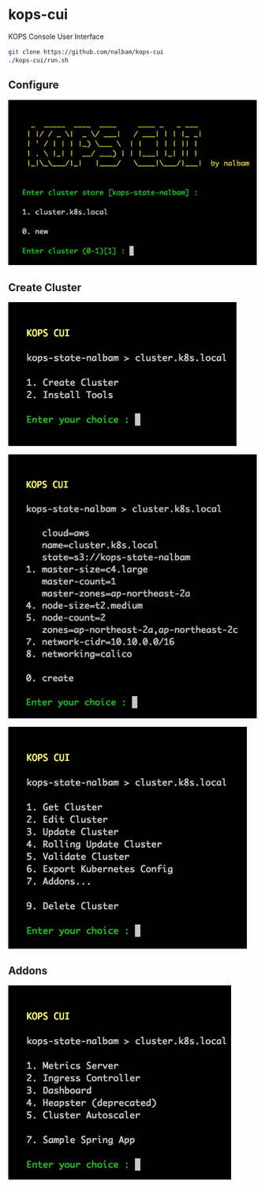 # kops-cui

KOPS Console User Interface

```bash
git clone https://github.com/nalbam/kops-cui
./kops-cui/run.sh
```

## Configure

![](./images/01_configure.png)

## Create Cluster

![](./images/02_create_cluster.png)

![](./images/03_create_cluster.png)

![](./images/04_create_cluster.png)

## Addons

![](./images/05_addons.png)
